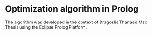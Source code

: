 # Optimization algorithm in Prolog

The algorithm was developed in the context of Dragoslis Thanasis Msc Thesis using the Eclipse Prolog Platform.